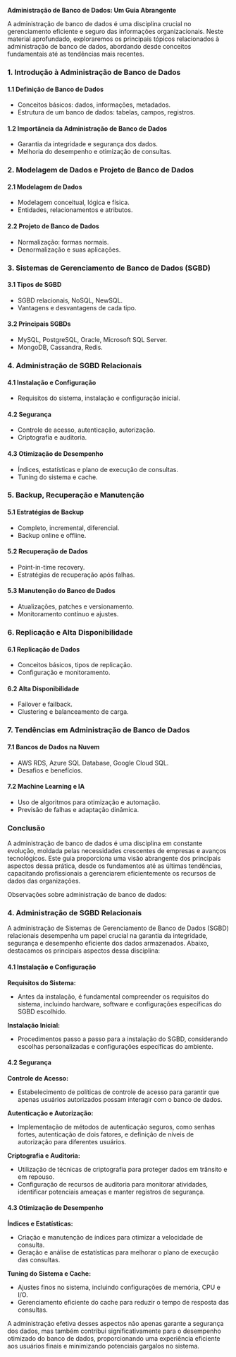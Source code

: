 **Administração de Banco de Dados: Um Guia Abrangente**

A administração de banco de dados é uma disciplina crucial no gerenciamento eficiente e seguro das informações organizacionais. Neste material aprofundado, exploraremos os principais tópicos relacionados à administração de banco de dados, abordando desde conceitos fundamentais até as tendências mais recentes.

### 1. **Introdução à Administração de Banco de Dados**

   #### 1.1 Definição de Banco de Dados
   - Conceitos básicos: dados, informações, metadados.
   - Estrutura de um banco de dados: tabelas, campos, registros.
   
   #### 1.2 Importância da Administração de Banco de Dados
   - Garantia da integridade e segurança dos dados.
   - Melhoria do desempenho e otimização de consultas.

### 2. **Modelagem de Dados e Projeto de Banco de Dados**

   #### 2.1 Modelagem de Dados
   - Modelagem conceitual, lógica e física.
   - Entidades, relacionamentos e atributos.

   #### 2.2 Projeto de Banco de Dados
   - Normalização: formas normais.
   - Denormalização e suas aplicações.

### 3. **Sistemas de Gerenciamento de Banco de Dados (SGBD)**

   #### 3.1 Tipos de SGBD
   - SGBD relacionais, NoSQL, NewSQL.
   - Vantagens e desvantagens de cada tipo.

   #### 3.2 Principais SGBDs
   - MySQL, PostgreSQL, Oracle, Microsoft SQL Server.
   - MongoDB, Cassandra, Redis.

### 4. **Administração de SGBD Relacionais**

   #### 4.1 Instalação e Configuração
   - Requisitos do sistema, instalação e configuração inicial.

   #### 4.2 Segurança
   - Controle de acesso, autenticação, autorização.
   - Criptografia e auditoria.

   #### 4.3 Otimização de Desempenho
   - Índices, estatísticas e plano de execução de consultas.
   - Tuning do sistema e cache.

### 5. **Backup, Recuperação e Manutenção**

   #### 5.1 Estratégias de Backup
   - Completo, incremental, diferencial.
   - Backup online e offline.

   #### 5.2 Recuperação de Dados
   - Point-in-time recovery.
   - Estratégias de recuperação após falhas.

   #### 5.3 Manutenção do Banco de Dados
   - Atualizações, patches e versionamento.
   - Monitoramento contínuo e ajustes.

### 6. **Replicação e Alta Disponibilidade**

   #### 6.1 Replicação de Dados
   - Conceitos básicos, tipos de replicação.
   - Configuração e monitoramento.

   #### 6.2 Alta Disponibilidade
   - Failover e failback.
   - Clustering e balanceamento de carga.

### 7. **Tendências em Administração de Banco de Dados**

   #### 7.1 Bancos de Dados na Nuvem
   - AWS RDS, Azure SQL Database, Google Cloud SQL.
   - Desafios e benefícios.

   #### 7.2 Machine Learning e IA
   - Uso de algoritmos para otimização e automação.
   - Previsão de falhas e adaptação dinâmica.

### Conclusão

A administração de banco de dados é uma disciplina em constante evolução, moldada pelas necessidades crescentes de empresas e avanços tecnológicos. Este guia proporciona uma visão abrangente dos principais aspectos dessa prática, desde os fundamentos até as últimas tendências, capacitando profissionais a gerenciarem eficientemente os recursos de dados das organizações.


Observações sobre administração de banco de dados:

### 4. **Administração de SGBD Relacionais**

A administração de Sistemas de Gerenciamento de Banco de Dados (SGBD) relacionais desempenha um papel crucial na garantia da integridade, segurança e desempenho eficiente dos dados armazenados. Abaixo, destacamos os principais aspectos dessa disciplina:

#### 4.1 Instalação e Configuração

**Requisitos do Sistema:**
- Antes da instalação, é fundamental compreender os requisitos do sistema, incluindo hardware, software e configurações específicas do SGBD escolhido.

**Instalação Inicial:**
- Procedimentos passo a passo para a instalação do SGBD, considerando escolhas personalizadas e configurações específicas do ambiente.

#### 4.2 Segurança

**Controle de Acesso:**
- Estabelecimento de políticas de controle de acesso para garantir que apenas usuários autorizados possam interagir com o banco de dados.
  
**Autenticação e Autorização:**
- Implementação de métodos de autenticação seguros, como senhas fortes, autenticação de dois fatores, e definição de níveis de autorização para diferentes usuários.

**Criptografia e Auditoria:**
- Utilização de técnicas de criptografia para proteger dados em trânsito e em repouso.
- Configuração de recursos de auditoria para monitorar atividades, identificar potenciais ameaças e manter registros de segurança.

#### 4.3 Otimização de Desempenho

**Índices e Estatísticas:**
- Criação e manutenção de índices para otimizar a velocidade de consulta.
- Geração e análise de estatísticas para melhorar o plano de execução das consultas.

**Tuning do Sistema e Cache:**
- Ajustes finos no sistema, incluindo configurações de memória, CPU e I/O.
- Gerenciamento eficiente do cache para reduzir o tempo de resposta das consultas.

A administração efetiva desses aspectos não apenas garante a segurança dos dados, mas também contribui significativamente para o desempenho otimizado do banco de dados, proporcionando uma experiência eficiente aos usuários finais e minimizando potenciais gargalos no sistema.